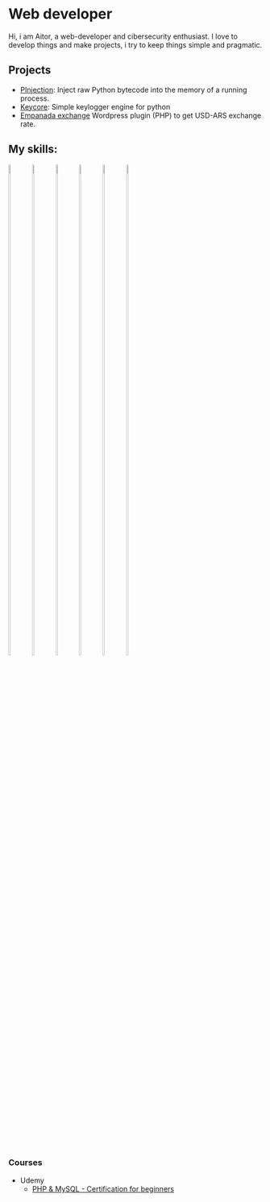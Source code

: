 # Web developer

Hi, i am Aitor, a web-developer and cibersecurity enthusiast. I love to develop things and make projects, i try to keep things simple and pragmatic.

## Projects

  - [PInjection](https://www.github.com/torswq/PInjection): Inject raw Python bytecode into the memory of a running process.
  - [Keycore](https://www.github.com/torswq/keycore): Simple keylogger engine for python
  - [Empanada exchange](https://www.github.com/torswq/empanada-exchange) Wordpress plugin (PHP) to get USD-ARS exchange rate.
 
## My skills:
<p align="">
<img width="8.5%" height= "50%" src="https://cdn.icon-icons.com/icons2/112/PNG/512/python_18894.png">
<img width="8.5%" height="50%" src="https://cdn.icon-icons.com/icons2/2415/PNG/512/html_original_wordmark_logo_icon_146478.png" >
<img width="8.5%" height="50%" src="https://cdn.icon-icons.com/icons2/2415/PNG/512/css_original_wordmark_logo_icon_146576.png">
<img width="8.5%" height= "50%" src="https://cdn.icon-icons.com/icons2/2108/PNG/512/php_icon_130857.png">
<img width="8.5%" height= "50%" src="https://cdn.icon-icons.com/icons2/2108/PNG/512/javascript_icon_130900.png">
<img width="8.5%" height= "50%" src="https://cdn.icon-icons.com/icons2/2415/PNG/512/django_plain_logo_icon_146558.png"></p>

### Courses
* Udemy
  - [PHP & MySQL - Certification for beginners](https://www.udemy.com/course/php-mysql-certification-course-for-beginners)
